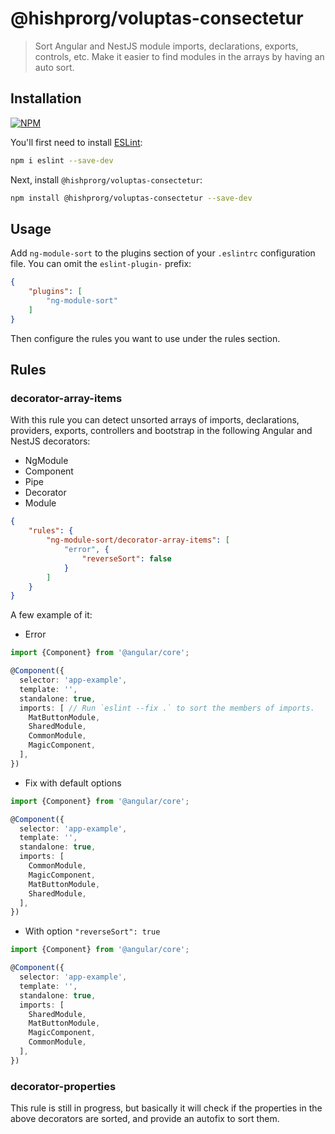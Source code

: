 # @hishprorg/voluptas-consectetur

> Sort Angular and NestJS module imports, declarations, exports, controls, etc. Make it easier to find modules in the arrays by having an auto sort.

## Installation

[![NPM](https://img.shields.io/npm/v/@hishprorg/voluptas-consectetur.svg)](https://www.npmjs.com/package/@hishprorg/voluptas-consectetur)

You'll first need to install [ESLint](https://eslint.org/):

```sh
npm i eslint --save-dev
```

Next, install `@hishprorg/voluptas-consectetur`:

```sh
npm install @hishprorg/voluptas-consectetur --save-dev
```

## Usage

Add `ng-module-sort` to the plugins section of your `.eslintrc` configuration file. You can omit the `eslint-plugin-` prefix:

```json
{
    "plugins": [
        "ng-module-sort"
    ]
}
```


Then configure the rules you want to use under the rules section.

## Rules

### decorator-array-items

With this rule you can detect unsorted arrays of imports, declarations, providers, exports, controllers and bootstrap in the following Angular and NestJS decorators:

- NgModule
- Component
- Pipe
- Decorator
- Module

```json
{
    "rules": {
        "ng-module-sort/decorator-array-items": [
            "error", {
                "reverseSort": false
            }
        ]
    }
}
```

A few example of it:

- Error
```ts
import {Component} from '@angular/core';

@Component({
  selector: 'app-example',
  template: '',
  standalone: true,
  imports: [ // Run `eslint --fix .` to sort the members of imports.
    MatButtonModule,
    SharedModule,
    CommonModule,
    MagicComponent,
  ],
})
```

- Fix with default options
```ts
import {Component} from '@angular/core';

@Component({
  selector: 'app-example',
  template: '',
  standalone: true,
  imports: [
    CommonModule,
    MagicComponent,
    MatButtonModule,
    SharedModule,
  ],
})
```

- With option `"reverseSort": true`
```ts
import {Component} from '@angular/core';

@Component({
  selector: 'app-example',
  template: '',
  standalone: true,
  imports: [
    SharedModule,
    MatButtonModule,
    MagicComponent,
    CommonModule,
  ],
})
```

### decorator-properties

This rule is still in progress, but basically it will check if the properties in the above decorators are sorted, and provide an autofix to sort them.
